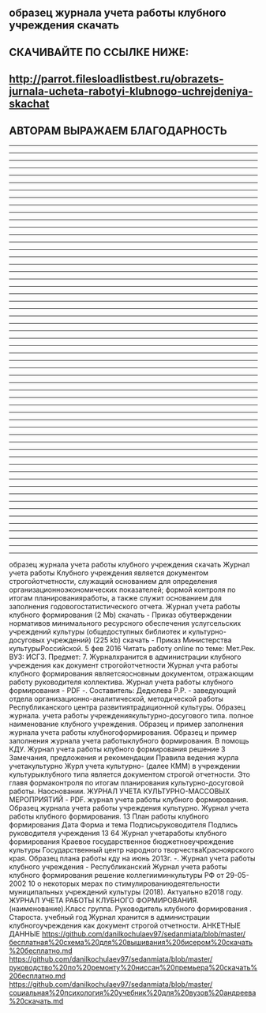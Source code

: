 образец журнала учета работы клубного учреждения скачать
--------------------------------------------------
СКАЧИВАЙТЕ ПО ССЫЛКЕ НИЖЕ:
--------------------------------------------------
http://parrot.filesloadlistbest.ru/obrazets-jurnala-ucheta-rabotyi-klubnogo-uchrejdeniya-skachat
--------------------------------------------------
АВТОРАМ ВЫРАЖАЕМ БЛАГОДАРНОСТЬ
--------------------------------------------------
--------------------------------------------------
--------------------------------------------------
--------------------------------------------------
--------------------------------------------------
--------------------------------------------------
--------------------------------------------------
--------------------------------------------------
--------------------------------------------------
--------------------------------------------------
--------------------------------------------------
--------------------------------------------------
--------------------------------------------------
--------------------------------------------------
--------------------------------------------------
--------------------------------------------------
--------------------------------------------------
--------------------------------------------------
--------------------------------------------------
--------------------------------------------------
--------------------------------------------------
--------------------------------------------------
--------------------------------------------------
--------------------------------------------------
--------------------------------------------------
--------------------------------------------------
--------------------------------------------------
--------------------------------------------------
--------------------------------------------------
--------------------------------------------------
--------------------------------------------------
--------------------------------------------------
--------------------------------------------------
--------------------------------------------------
--------------------------------------------------
--------------------------------------------------
--------------------------------------------------
--------------------------------------------------
--------------------------------------------------
--------------------------------------------------
--------------------------------------------------
--------------------------------------------------
--------------------------------------------------
--------------------------------------------------
--------------------------------------------------
--------------------------------------------------
--------------------------------------------------
--------------------------------------------------
--------------------------------------------------
--------------------------------------------------
--------------------------------------------------
--------------------------------------------------
--------------------------------------------------
--------------------------------------------------
--------------------------------------------------
--------------------------------------------------
--------------------------------------------------
образец журнала учета работы клубного учреждения скачать Журнал учета работы Клубного учреждения является документом строгойотчетности, служащий основанием для определения организационноэкономических показателей; формой контроля по итогам планированияработы, а также служит основанием для заполнения годовогостатистического отчета. Журнал учета работы клубного формирования (2 Mb) скачать - Приказ обутверждении нормативов минимального ресурсного обеспечения услугсельских учреждений культуры (общедоступных библиотек и культурно-досуговых учреждений) (225 kb) скачать - Приказ Министерства культурыРоссийской. 5 фев 2016  Читать работу online по теме: Мет.Рек. ВУЗ: ИСГЗ. Предмет:  7. Журналхранится в администрации клубного учреждения как документ строгойотчетности  Журнал учта работы клубного формирования являетсяосновным документом, отражающим работу руководителя коллектива. Журнал учета работы клубного формирования - PDF -. Составитель: Дедюлева Р.Р. - заведующий отдела организационно-аналитической, методической работы Республиканского центра развитиятрадиционной культуры. Образец журнала. учета работы учреждениякультурно-досугового типа. полное наименование клубного учреждения. Образец и пример заполнения журнала учета работы клубногоформирования. Образец и пример заполнения журнала учета работыклубного формирования. В помощь КДУ. Журнал учета работы клубного формирования решение
3 Замечания, предложения и рекомендации Правила ведения журла учетакультурно Журл учета культурно- (далее КММ) в учреждении культурыклубного типа является документом строгой отчетности. Это главя формаконтроля по итогам планирования культурно-досуговой работы. Наосновании. ЖУРНАЛ УЧЕТА КУЛЬТУРНО-МАССОВЫХ МЕРОПРИЯТИЙ - PDF. журнал учета работы клубного формирования. Образец журнала учета работы учреждения культурно. Журнал учета работы клубного формирования. 13 План работы клубного формирования Дата Форма и тема Подписьруководителя Подпись руководителя учреждения 13  64 Журнал учетаработы клубного формирования Краевое государственное бюджетноеучреждение культуры Государственный центр народного творчестваКрасноярского края. Образец плана работы кду на июнь 2013г. -. Журнал учета работы клубного учреждения - Республиканский
Журнал учета работы клубного формирования решение коллегииминкультуры РФ от 29-05-2002 10 о некоторых мерах по стимулированиюдеятельности муниципальных учреждений культуры (2018). Актуально в2018 году. ЖУРНАЛ УЧЕТА РАБОТЫ КЛУБНОГО ФОРМИРОВАНИЯ. (наименование).Класс  группа. Руководитель клубного формирования . Староста.  учебный год  Журнал хранится в администрации клубногоучреждения как документ строгой отчетности. АНКЕТНЫЕ ДАННЫЕ
https://github.com/danilkochulaev97/sedanmiata/blob/master/бесплатная%20схема%20для%20вышивания%20бисером%20скачать%20бесплатно.md
https://github.com/danilkochulaev97/sedanmiata/blob/master/руководство%20по%20ремонту%20ниссан%20премьера%20скачать%20бесплатно.md
https://github.com/danilkochulaev97/sedanmiata/blob/master/социальная%20психология%20учебник%20для%20вузов%20андреева%20скачать.md